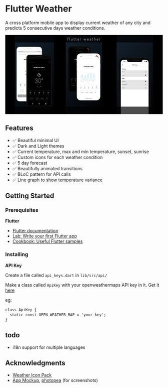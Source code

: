 # Flutter Weather

A cross platform mobile app to display current weather of any city and predicts 5 consecutive days weather conditions.

![preview](./screenshots/preview.png?raw=true "preview")

## Features

- :white_check_mark: Beautiful minimal UI
- :white_check_mark: Dark and Light themes
- :white_check_mark: Current temperature, max and min temperature, sunset, sunrise
- :white_check_mark: Custom icons for each weather condition
- :white_check_mark: 5 day forecast
- :white_check_mark: Beautifully animated transitions
- :white_check_mark: BLoC pattern for API calls
- :white_check_mark: Line graph to show temperature variance

## Getting Started

### Prerequisites

**Flutter**

- [Flutter documentation](https://flutter.dev/docs)
- [Lab: Write your first Flutter app](https://flutter.dev/docs/get-started/codelab)
- [Cookbook: Useful Flutter samples](https://flutter.dev/docs/cookbook)

### Installing

**API Key**

Create a file called `api_keys.dart` in `lib/src/api/`

Make a class called `ApiKey` with your openweathermaps API key in it. Get it [here](https://openweathermap.org/api)

eg:

```
class ApiKey {
  static const OPEN_WEATHER_MAP = 'your_key';
}
```

## todo

- i18n support for multiple languages

## Acknowledgments

- [Weather Icon Pack](https://erikflowers.github.io/weather-icons/)
- [App Mockup](https://app-mockup.com), [photopea](http://photopea.com) (for screenshots)
